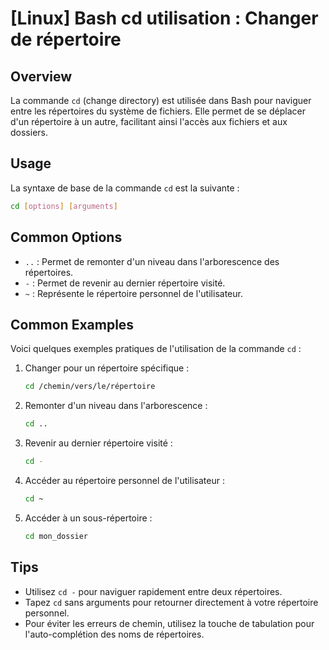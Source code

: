 # [Linux] Bash cd utilisation : Changer de répertoire

## Overview
La commande `cd` (change directory) est utilisée dans Bash pour naviguer entre les répertoires du système de fichiers. Elle permet de se déplacer d'un répertoire à un autre, facilitant ainsi l'accès aux fichiers et aux dossiers.

## Usage
La syntaxe de base de la commande `cd` est la suivante :

```bash
cd [options] [arguments]
```

## Common Options
- `..` : Permet de remonter d'un niveau dans l'arborescence des répertoires.
- `-` : Permet de revenir au dernier répertoire visité.
- `~` : Représente le répertoire personnel de l'utilisateur.

## Common Examples
Voici quelques exemples pratiques de l'utilisation de la commande `cd` :

1. Changer pour un répertoire spécifique :
   ```bash
   cd /chemin/vers/le/répertoire
   ```

2. Remonter d'un niveau dans l'arborescence :
   ```bash
   cd ..
   ```

3. Revenir au dernier répertoire visité :
   ```bash
   cd -
   ```

4. Accéder au répertoire personnel de l'utilisateur :
   ```bash
   cd ~
   ```

5. Accéder à un sous-répertoire :
   ```bash
   cd mon_dossier
   ```

## Tips
- Utilisez `cd -` pour naviguer rapidement entre deux répertoires.
- Tapez `cd` sans arguments pour retourner directement à votre répertoire personnel.
- Pour éviter les erreurs de chemin, utilisez la touche de tabulation pour l'auto-complétion des noms de répertoires.